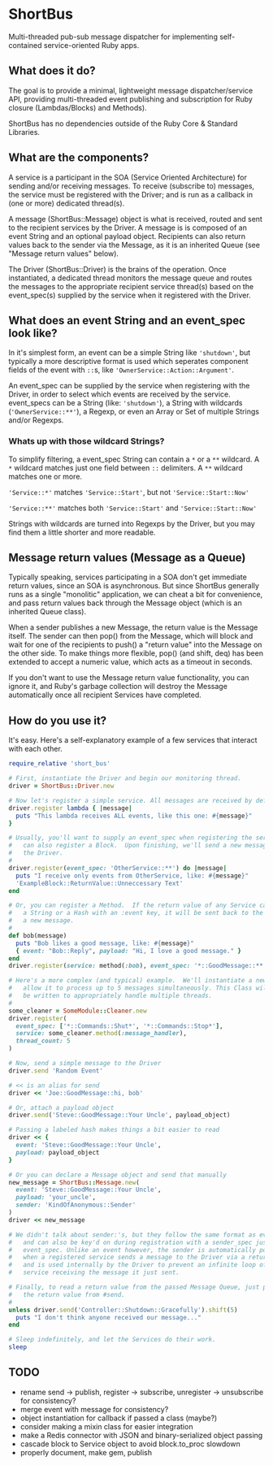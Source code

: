 # ShortBus
Multi-threaded pub-sub message dispatcher for implementing self-contained service-oriented Ruby apps.

## What does it do?
The goal is to provide a minimal, lightweight message dispatcher/service API, providing multi-threaded event publishing and subscription for Ruby closure (Lambdas/Blocks) and Methods).

ShortBus has no dependencies outside of the Ruby Core & Standard Libraries.

## What are the components?
A service is a participant in the SOA (Service Oriented Architecture) for sending and/or receiving messages. To receive (subscribe to) messages, the service must be registered with the Driver; and is run as a callback in (one or more) dedicated thread(s).

A message (ShortBus::Message) object is what is received, routed and sent to the recipient services by the Driver. A message is is composed of an event String and an optional payload object. Recipients can also return values back to the sender via the Message, as it is an inherited Queue (see "Message return values" below).

The Driver (ShortBus::Driver) is the brains of the operation. Once instantiated, a dedicated thread monitors the message queue and routes the messages to the appropriate recipient service thread(s) based on the event\_spec(s) supplied by the service when it registered with the Driver.

## What does an event String and an event\_spec look like?
In it's simplest form, an event can be a simple String like `'shutdown'`, but typically a more descriptive format is used which seperates component fields of the event with `::`s, like `'OwnerService::Action::Argument'`.

An event\_spec can be supplied by the service when registering with the Driver, in order to select which events are received by the service. event\_specs can be a String (like: `'shutdown'`), a String with wildcards (`'OwnerService::**'`), a Regexp, or even an Array or Set of multiple Strings and/or Regexps.

### Whats up with those wildcard Strings?
To simplify filtering, a event\_spec String can contain a `*` or a `**` wildcard. A `*` wildcard matches just one field between `::` delimiters. A `**` wildcard matches one or more.

`'Service::*'` matches `'Service::Start'`, but not `'Service::Start::Now'`

`'Service::**'` matches both `'Service::Start'` and `'Service::Start::Now'`

Strings with wildcards are turned into Regexps by the Driver, but you may find them a little shorter and more readable.

## Message return values (Message as a Queue)
Typically speaking, services participating in a SOA don't get immediate return values, since an SOA is asynchronous. But since ShortBus generally runs as a single "monolitic" application, we can cheat a bit for convenience, and pass return values back through the Message object (which is an inherited Queue class).

When a sender publishes a new Message, the return value is the Message itself. The sender can then pop() from the Message, which will block and wait for one of the recipients to push() a "return value" into the Message on the other side. To make things more flexible, pop() (and shift, deq) has been extended to accept a numeric value, which acts as a timeout in seconds.

If you don't want to use the Message return value functionality, you can ignore it, and Ruby's garbage collection will destroy the Message automatically once all recipient Services have completed.

## How do you use it?
It's easy. Here's a self-explanatory example of a few services that interact with each other.

```ruby
require_relative 'short_bus'

# First, instantiate the Driver and begin our monitoring thread.
driver = ShortBus::Driver.new

# Now let's register a simple service. All messages are received by default.
driver.register lambda { |message|
  puts "This lambda receives ALL events, like this one: #{message}"
}

# Usually, you'll want to supply an event_spec when registering the service. You
#   can also register a Block.  Upon finishing, we'll send a new message back to
#   the Driver.
#
driver.register(event_spec: 'OtherService::**') do |message|
  puts "I receive only events from OtherService, like: #{message}"
  'ExampleBlock::ReturnValue::Unneccessary Text'
end

# Or, you can register a Method.  If the return value of any Service callback is
#   a String or a Hash with an :event key, it will be sent back to the Driver as
#   a new message.
#
def bob(message)
  puts "Bob likes a good message, like: #{message}"
  { event: "Bob::Reply", payload: "Hi, I love a good message." }
end
driver.register(service: method(:bob), event_spec: '*::GoodMessage::**')

# Here's a more complex (and typical) example.  We'll instantiate a new object
#   allow it to process up to 5 messages simultaneously. This Class will need to
#   be written to appropriately handle multiple threads.
#
some_cleaner = SomeModule::Cleaner.new
driver.register(
  event_spec: ['*::Commands::Shut*', '*::Commands::Stop*'],
  service: some_cleaner.method(:message_handler),
  thread_count: 5
)

# Now, send a simple message to the Driver
driver.send 'Random Event'

# << is an alias for send
driver << 'Joe::GoodMessage::hi, bob'

# Or, attach a payload object
driver.send('Steve::GoodMessage::Your Uncle', payload_object)

# Passing a labeled hash makes things a bit easier to read
driver << { 
  event: 'Steve::GoodMessage::Your Uncle',
  payload: payload_object
}

# Or you can declare a Message object and send that manually
new_message = ShortBus::Message.new(
  event: 'Steve::GoodMessage::Your Uncle',
  payload: 'your_uncle',
  sender: 'KindOfAnonymous::Sender'
)
driver << new_message

# We didn't talk about sender:'s, but they follow the same format as events,
#   and can also be key'd on during registration with a sender_spec just like
#   event_spec. Unlike an event however, the sender is automatically populated
#   when a registered service sends a message to the Driver via a return value,
#   and is used internally by the Driver to prevent an infinite loop of a
#   service receiving the message it just sent.

# Finally, to read a return value from the passed Message Queue, just pop it off
#   the return value from #send.
#
unless driver.send('Controller::Shutdown::Gracefully').shift(5)
  puts "I don't think anyone received our message..."
end

# Sleep indefinitely, and let the Services do their work.
sleep
```

## TODO

- rename send -> publish, register -> subscribe, unregister -> unsubscribe for consistency?
- merge event with message for consistency?
- object instantiation for callback if passed a class (maybe?)
- consider making a mixin class for easier integration
- make a Redis connector with JSON and binary-serialized object passing
- cascade block to Service object to avoid block.to\_proc slowdown
- properly document, make gem, publish
